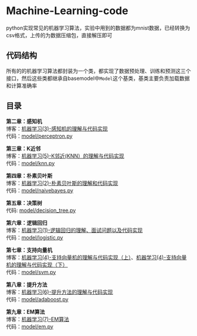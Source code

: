 # Machine-Learning-code
python实现常见的机器学习算法，实验中用到的数据都为mnist数据，已经转换为csv格式，上传的为数据压缩包，直接解压即可
## 代码结构
所有的的机器学习算法都封装为一个类，都实现了数据预处理、训练和预测这三个接口，然后这些类都继承自basemodel中`Model`这个基类，基类主要负责加载数据和计算准确率
## 目录
**第二章：感知机**  
博客：[机器学习(3)-感知机的理解与代码实现](https://blog.csdn.net/sabrinalx/article/details/105886642)  
代码：[model/perceptron.py](https://github.com/lsabrinax/Machine-Learning-code/blob/master/model/perceptron.py)

**第三章：K近邻**  
博客：[机器学习(5)-K邻近(KNN）的理解与代码实现](https://blog.csdn.net/sabrinalx/article/details/105944938)  
代码：[model/knn.py](https://github.com/lsabrinax/Machine-Learning-code/blob/master/model/knn.py)  

**第四章：朴素贝叶斯**  
博客：[机器学习(2)-朴素贝叶斯的理解和代码实现](https://blog.csdn.net/sabrinalx/article/details/105881335)  
代码：[model/naivebayes.py](https://github.com/lsabrinax/Machine-Learning-code/blob/master/model/naivebayes.py)

**第五章：决策树**   
代码: [model/decision_tree.py](https://github.com/lsabrinax/Machine-Learning-code/blob/master/model/decision_tree.py)  

**第六章：逻辑回归**  
博客：[机器学习(1)-逻辑回归的理解、面试问题以及代码实现](https://blog.csdn.net/sabrinalx/article/details/105875879)  
代码：[model/logistic.py](https://github.com/lsabrinax/Machine-Learning-code/blob/master/model/logistic.py)

**第七章：支持向量机**  
博客：[机器学习(4)-支持向量机的理解与代码实现（上）](https://blog.csdn.net/sabrinalx/article/details/105894364)、[机器学习(4)-支持向量机的理解与代码实现（下）](https://blog.csdn.net/sabrinalx/article/details/105901468)  
代码：[model/svm.py](https://github.com/lsabrinax/Machine-Learning-code/blob/master/model/svm.py)

**第八章：提升方法**  
博客：[机器学习(6)-提升方法的理解与代码实现](https://blog.csdn.net/sabrinalx/article/details/105973299)  
代码：[model/adaboost.py](https://github.com/lsabrinax/Machine-Learning-code/blob/master/model/adaboost.py)

**第九章：EM算法**  
博客：[机器学习(7)-EM算法](https://blog.csdn.net/sabrinalx/article/details/106017665)  
代码：[model/em.py](https://github.com/lsabrinax/Machine-Learning-code/blob/master/model/em.py)
